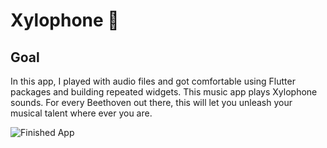 

# Xylophone 🎹

## Goal

In this app, I played with audio files and got comfortable using Flutter packages and building repeated widgets. This music app plays Xylophone sounds. For every Beethoven out there, this will let you unleash your musical talent where ever you are. 

![Finished App](https://github.com/londonappbrewery/Images/blob/master/xylophone-flutter.png)
